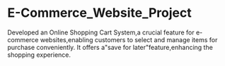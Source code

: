 # E-Commerce_Website_Project
Developed an Online Shopping Cart System,a crucial feature for e-commerce websites,enabling customers to select and manage items for purchase conveniently. It offers a"save for later"feature,enhancing the shopping experience.
